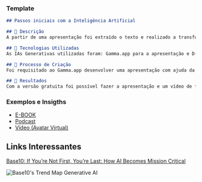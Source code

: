 ### Template

```markdown
## Passos iniciais com a Inteligência Artificial

## 📒 Descrição
A partir de uma apresentação foi extraído o texto e realizado a transformação para vídeo com a aplicação da inteligência artificial.

## 🤖 Tecnologias Utilizadas
As IAs Generativas utilizadas foram: Gamma.app para a apresentação e D-ID para a transformação do texto em vídeo.

## 🧐 Processo de Criação
Foi requisitado ao Gamma.app desenvolver uma apresentação com ajuda da IA sobre a questão Como a IA pode ser aplicada na área de negócios? A partir do conteúdo gerado foi extraído o texto e colocado no site do D-ID para fazer a conversão do texto em áudio e vídeo.

## 🚀 Resultados
Com a versão gratuita foi possível fazer a apresentação e um vídeo de forma separada.

```

### Exemplos e Insigths

- [E-BOOK](/exemplos/E-BOOK.md)
- [Podcast](/exemplos/PODCAST.md)
- [Vídeo (Avatar Virtual)](/exemplos/VIDEO.md)

## Links Interessantes

[Base10: If You’re Not First, You’re Last: How AI Becomes Mission Critical](https://base10.vc/post/generative-ai-mission-critical/)

![Base10's Trend Map Generative AI](https://github.com/digitalinnovationone/lab-natty-or-not/assets/730492/f4df26e8-f8f7-4419-8252-c69d73ea930c)
